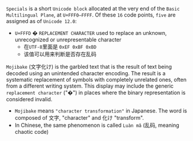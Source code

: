 `Specials` is a short `Unicode block` allocated at the very end of the `Basic Multilingual Plane`, at `U+FFF0–FFFF`. Of these `16` code points, `five` are assigned as of `Unicode 12.0`:
- `U+FFFD` � `REPLACEMENT CHARACTER` used to replace an unknown, unrecognized or unrepresentable character
    - 在`UTF-8`里面是 `0xEF 0xBF 0xBD`
    - 该值可以用来判断是否存在乱码

`Mojibake` (文字化け) is the garbled text that is the result of text being decoded using an unintended character encoding. The result is a systematic replacement of symbols with completely unrelated ones, often from a different writing system. This display may include the generic `replacement character` ("�") in places where the binary representation is considered invalid.
- `Mojibake` means `"character transformation"` in Japanese. The word is composed of 文字, "character" and 化け "transform".
- In Chinese, the same phenomenon is called `Luàn mǎ` (乱码, meaning chaotic code)

